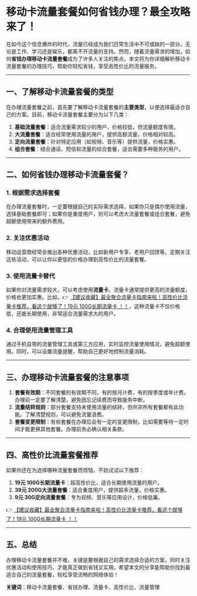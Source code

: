 # 移动卡流量套餐如何省钱办理？最全攻略来了！

在如今这个信息爆炸的时代，流量已经成为我们日常生活中不可或缺的一部分。无论是工作、学习还是娱乐，都离不开流量的支持。然而，随着流量需求的增加，如何**省钱办理移动卡流量套餐**成为了许多人关注的焦点。本文将为你详细解析移动卡流量套餐的办理技巧，帮助你轻松省钱，享受高性价比的流量服务。

---

## 一、了解移动卡流量套餐的类型

在办理流量套餐之前，首先要了解移动卡流量套餐的**主要类型**，以便选择最适合自己的方案。目前，移动卡流量套餐主要分为以下几类：

1. **基础流量套餐**：适合流量需求较少的用户，价格较低，但流量额度有限。
2. **大流量套餐**：适合经常使用流量的用户，提供高额流量，价格相对较高。
3. **定向流量套餐**：针对特定应用（如视频、音乐等）提供流量，价格实惠。
4. **组合套餐**：结合通话、短信和流量的综合套餐，适合需要多种服务的用户。

---

## 二、如何省钱办理移动卡流量套餐？

### 1. **根据需求选择套餐**
   在办理流量套餐时，一定要根据自己的实际需求选择。如果你只是偶尔使用流量，选择基础套餐即可；如果你是重度用户，则可以考虑大流量套餐或组合套餐，避免超额使用带来的额外费用。

### 2. **关注优惠活动**
   移动运营商经常会推出各种优惠活动，比如新用户专享、老用户回馈等。定期关注这些活动，可以让你以更低的价格办理到高性价比的流量套餐。

### 3. **使用流量卡替代**
   如果你对流量需求较大，可以考虑使用**流量卡**。流量卡通常提供更高的流量额度，价格也更加实惠。比如，👉 [【建议收藏】最全聚合流量卡指南来啦！高性价比流量卡推荐，看这个就够了！19元 100G长期流量卡 ！！](https://bit.ly/Liuliangka)，这种流量卡不仅价格低，还能长期使用，非常适合流量需求大的用户。

### 4. **合理使用流量管理工具**
   通过手机自带的流量管理工具或第三方应用，实时监控流量使用情况，避免超额使用。同时，可以设置流量提醒，帮助自己更好地控制流量消耗。

---

## 三、办理移动卡流量套餐的注意事项

1. **套餐有效期**：不同套餐的有效期不同，有的按月计费，有的按季度或年计费。办理前一定要了解清楚，避免因忘记续费而导致服务中断。
2. **流量结转规则**：部分套餐支持未使用流量的结转，但并非所有套餐都有此功能。了解清楚规则，可以避免流量浪费。
3. **套餐变更限制**：有些套餐在办理后会有一定的变更限制，比如需要等待一定时间才能更换其他套餐。办理前务必确认相关条款。

---

## 四、高性价比流量套餐推荐

如果你还在为选择哪种流量套餐而烦恼，不妨试试以下推荐：

1. **19元 100G长期流量卡**：超高性价比，适合长期使用流量的用户。
2. **39元 200G大流量套餐**：适合重度用户，提供超多流量，价格实惠。
3. **9元 30G定向流量套餐**：专为视频、音乐等应用设计，价格低廉。

👉 [【建议收藏】最全聚合流量卡指南来啦！高性价比流量卡推荐，看这个就够了！19元 100G长期流量卡 ！！](https://bit.ly/Liuliangka)

---

## 五、总结

办理移动卡流量套餐并不难，关键是要根据自己的需求选择合适的方案，同时关注优惠活动和使用技巧，才能真正做到省钱又实用。希望本文的分享能帮助你找到最适合自己的流量套餐，轻松享受流畅的网络体验！

**关键词**：移动卡流量套餐、省钱办理、流量卡、高性价比、流量管理